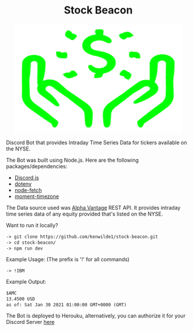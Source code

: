 <h1 align="center">Stock Beacon</h1>

<p align="center">
  <img width="460" height="300" src="./src/readmelogo.png">
</p>

Discord Bot that provides Intraday Time Series Data for tickers available on the NYSE.

The Bot was built using Node.js. Here are the following packages/dependencies:

- [Discord.js](https://discord.js.org/#/)
- [dotenv](https://www.npmjs.com/package/dotenv)
- [node-fetch](https://www.npmjs.com/package/node-fetch)
- [moment-timezone](https://momentjs.com/timezone/docs/#/using-timezones/)

The Data source used was [Alpha Vantage](https://www.alphavantage.co/documentation/) REST API. It provides intraday time series data of any equity provided that's listed on the NYSE.

Want to run it locally?

```
-> git clone https://github.com/kenwilde1/stock-beacon.git
-> cd stock-beacon/
-> npm run dev
```

Example Usage: (The prefix is '!' for all commands)

```
-> !IBM
```

Example Output:

```
$AMC
13.4500 USD
as of: Sat Jan 30 2021 01:00:00 GMT+0000 (GMT)
```

The Bot is deployed to Herouku, alternatively, you can authorize it for your Discord Server [here](https://discord.com/oauth2/authorize?client_id=805516936594063377&scope=bot)
